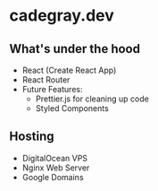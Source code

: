 # cadegray.dev
## What's under the hood
- React (Create React App)
- React Router
- Future Features:
  - Prettier.js for cleaning up code
  - Styled Components

## Hosting
- DigitalOcean VPS
- Nginx Web Server
- Google Domains
